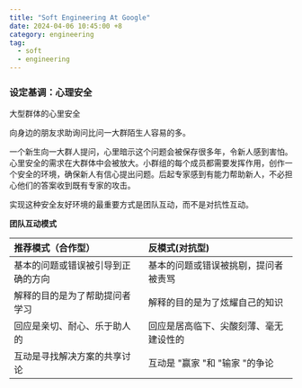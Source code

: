 ```yaml
---
title: "Soft Engineering At Google"
date: 2024-04-06 10:45:00 +8
category: engineering
tag:
  - soft
  - engineering
---
```


### 设定基调：心理安全

大型群体的心里安全

向身边的朋友求助询问比问一大群陌生人容易的多。

一个新生向一大群人提问，心里暗示这个问题会被保存很多年，令新人感到害怕。心里安全的需求在大群体中会被放大。小群组的每个成员都需要发挥作用，创作一个安全的环境，确保新人有信心提出问题。后起专家感到有能力帮助新人，不必担心他们的答案收到既有专家的攻击。

实现这种安全友好环境的最重要方式是团队互动，而不是对抗性互动。

**团队互动模式**

| 推荐模式（合作型）                 | 反模式(对抗型)                         |
| :--------------------------------- | :------------------------------------- |
| 基本的问题或错误被引导到正确的方向 | 基本的问题或错误被挑剔，提问者被责骂   |
| 解释的目的是为了帮助提问者学习     | 解释的目的是为了炫耀自己的知识         |
| 回应是亲切、耐心、乐于助人的       | 回应是居高临下、尖酸刻薄、毫无建设性的 |
| 互动是寻找解决方案的共享讨论       | 互动是 "赢家 "和 "输家 "的争论         |

